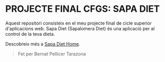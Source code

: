 
# PROJECTE FINAL CFGS: SAPA DIET

Aquest repositori consisteix en el meu projecte final de cicle superior d'aplicacions web. Sapa Diet (Sapalomera Diet) és una aplicació per al control de la teva dieta.

Descobreix més a [Sapa Diet Home](https://sapadiet.herokuapp.com).

> Fet per Bernat Pellicer Tarazona
